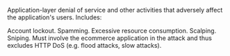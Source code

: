 Application-layer denial of service and other activities that adversely affect the application's users. Includes:

Account lockout.
Spamming.
Excessive resource consumption.
Scalping.
Sniping.
Must involve the ecommerce application in the attack and thus excludes HTTP DoS (e.g. flood attacks, slow attacks).
